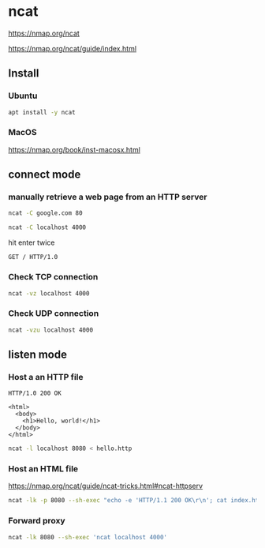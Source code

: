 # ncat

https://nmap.org/ncat

https://nmap.org/ncat/guide/index.html

## Install

### Ubuntu

```sh
apt install -y ncat
```

### MacOS

https://nmap.org/book/inst-macosx.html

## connect mode

### manually retrieve a web page from an HTTP server

```sh
ncat -C google.com 80
```

```sh
ncat -C localhost 4000
```

hit enter twice
```
GET / HTTP/1.0
```

### Check TCP connection

```sh
ncat -vz localhost 4000
```

### Check UDP connection

```sh
ncat -vzu localhost 4000
```

## listen mode

### Host a an HTTP file

```
HTTP/1.0 200 OK

<html>
  <body>
    <h1>Hello, world!</h1>
  </body>
</html>
```

```sh
ncat -l localhost 8080 < hello.http
```

### Host an HTML file

https://nmap.org/ncat/guide/ncat-tricks.html#ncat-httpserv

```sh
ncat -lk -p 8080 --sh-exec "echo -e 'HTTP/1.1 200 OK\r\n'; cat index.html"
```

### Forward proxy

```sh
ncat -lk 8080 --sh-exec 'ncat localhost 4000'
```
